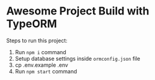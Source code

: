 # Awesome Project Build with TypeORM

Steps to run this project:

1. Run `npm i` command
2. Setup database settings inside `ormconfig.json` file
3. cp .env.example .env
4. Run `npm start` command
